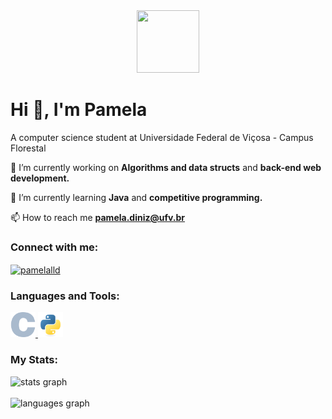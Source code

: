 <div align="center">
  <img src="https://i.gifer.com/4OKl.gif" height="100" width="100" />
</div>

<h1>Hi 👋, I'm Pamela</h1>

  A computer science student at Universidade Federal de Viçosa - Campus Florestal

🔭 I’m currently working on **Algorithms and data structs** and **back-end web development.**

🌱 I’m currently learning **Java** and **competitive programming.**

📫 How to reach me **pamela.diniz@ufv.br**

<h3 align="left">Connect with me:</h3>
<p align="left">
<a href="https://linkedin.com/in/pamelalld" target="blank"><img align="center" src="https://raw.githubusercontent.com/rahuldkjain/github-profile-readme-generator/master/src/images/icons/Social/linked-in-alt.svg" alt="pamelalld" height="30" width="40" /></a>
</p>

<h3 align="left">Languages and Tools:</h3>
<p align="left"> <a href="https://www.cprogramming.com/" target="_blank" rel="noreferrer"> <img src="https://raw.githubusercontent.com/devicons/devicon/master/icons/c/c-original.svg" alt="c" width="40" height="40"/> </a> <a href="https://www.python.org" target="_blank" rel="noreferrer"> <img src="https://raw.githubusercontent.com/devicons/devicon/master/icons/python/python-original.svg" alt="python" width="40" height="40"/> </a> </p>

<h3 align="left">My Stats: </h3>

<div>
  <img src="https://github-readme-stats.vercel.app/api?username=pamelalld&hide_title=false&hide_rank=false&show_icons=true&include_all_commits=true&count_private=true&disable_animations=false&theme=dark&locale=en&hide_border=true&cache_seconds=60" height="150" alt="stats graph" />
</div>

<br>

<div>
  <img src="https://github-readme-stats.vercel.app/api/top-langs?username=pamelalld&locale=en&hide_title=false&layout=compact&card_width=320&langs_count=5&theme=dark&hide_border=true&cache_seconds=60" height="150" alt="languages graph" />
</div>



